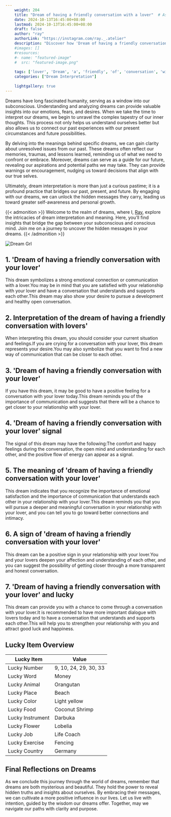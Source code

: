 ```yaml
---
    weight: 204
    title: "Dream of having a friendly conversation with a lover"  # Assuming 'title' column exists
    date: 2024-10-13T16:45:00+08:00
    lastmod: 2024-10-13T16:45:00+08:00
    draft: false
    author: "ray"
    authorLink: "https://instagram.com/ray._.atelier"
    description: "Discover how 'Dream of having a friendly conversation with a lover' can interpret your future and uncover its significant meanings in your life."
    #images: []
    #resources:
    #- name: "featured-image"
    #  src: "featured-image.png"
    
    tags: ['lover', 'Dream', 'a', 'friendly', 'of', 'conversation', 'with', 'having']
    categories: ["Dream Interpretation"]
    
    lightgallery: true
---
```

    
Dreams have long fascinated humanity, serving as a window into our subconscious. Understanding and analyzing dreams can provide valuable insights into our emotions, fears, and desires. When we take the time to interpret our dreams, we begin to unravel the complex tapestry of our inner thoughts. This process not only helps us understand ourselves better but also allows us to connect our past experiences with our present circumstances and future possibilities.

By delving into the meanings behind specific dreams, we can gain clarity about unresolved issues from our past. These dreams often reflect our memories, traumas, and lessons learned, reminding us of what we need to confront or embrace. Moreover, dreams can serve as a guide for our future, revealing our aspirations and potential paths we may take. They can provide warnings or encouragement, nudging us toward decisions that align with our true selves.

Ultimately, dream interpretation is more than just a curious pastime; it is a profound practice that bridges our past, present, and future. By engaging with our dreams, we can unlock the hidden messages they carry, leading us toward greater self-awareness and personal growth.

{{< admonition >}}
Welcome to the realm of dreams, where I, [Ray](https://instagram.com/ray._.atelier), explore the intricacies of dream interpretation and meaning. Here, you’ll find insights that bridge the gap between your subconscious and conscious mind. Join me on a journey to uncover the hidden messages in your dreams.
{{< /admonition >}}

![Dream Grl](https://cdn.pixabay.com/photo/2017/11/02/03/35/gothic-2910057_1280.jpg "Dream Grl")

## 1. 'Dream of having a friendly conversation with your lover'
This dream symbolizes a strong emotional connection or communication with a lover.You may be in mind that you are satisfied with your relationship with your lover and have a conversation that understands and supports each other.This dream may also show your desire to pursue a development and healthy open conversation.

## 2. Interpretation of the dream of having a friendly conversation with lovers'
When interpreting this dream, you should consider your current situation and feelings.If you are crying for a conversation with your lover, this dream represents your desire.You may also symbolize that you want to find a new way of communication that can be closer to each other.

## 3. 'Dream of having a friendly conversation with your lover'
If you have this dream, it may be good to have a positive feeling for a conversation with your lover today.This dream reminds you of the importance of communication and suggests that there will be a chance to get closer to your relationship with your lover.

## 4. 'Dream of having a friendly conversation with your lover' signal
The signal of this dream may have the following:The comfort and happy feelings during the conversation, the open mind and understanding for each other, and the positive flow of energy can appear as a signal.

## 5. The meaning of 'dream of having a friendly conversation with your lover'
This dream indicates that you recognize the importance of emotional satisfaction and the importance of communication that understands each other in your relationship with your lover.This dream reminds you that you will pursue a deeper and meaningful conversation in your relationship with your lover, and you can tell you to go toward better connections and intimacy.

## 6. A sign of 'dream of having a friendly conversation with your lover'
This dream can be a positive sign in your relationship with your lover.You and your lovers deepen your affection and understanding of each other, and you can suggest the possibility of getting closer through a more transparent and honest conversation.

## 7. 'Dream of having a friendly conversation with your lover' and lucky
This dream can provide you with a chance to come through a conversation with your lover.It is recommended to have more important dialogue with lovers today and to have a conversation that understands and supports each other.This will help you to strengthen your relationship with you and attract good luck and happiness.

## Lucky Item Overview
| Lucky Item          | Value              |
|---------------|--------------------|
| Lucky Number        | 9, 10, 24, 29, 30, 33  |
| Lucky Word          | Money |
| Lucky Animal        | Orangutan |
| Lucky Place         | Beach     |
| Lucky Color         | Light yellow     |
| Lucky Food          | Coconut Shrimp      |
| Lucky Instrument    | Darbuka |
| Lucky Flower        | Lobelia    |
| Lucky Job           | Life Coach       |
| Lucky Exercise      | Fencing  |
| Lucky Country       | Germany    |


##  Final Reflections on Dreams

As we conclude this journey through the world of dreams, remember that dreams are both mysterious and beautiful. They hold the power to reveal hidden truths and insights about ourselves. By embracing their messages, we can cultivate a more positive influence in our lives. Let us live with intention, guided by the wisdom our dreams offer. Together, may we navigate our paths with clarity and purpose.
